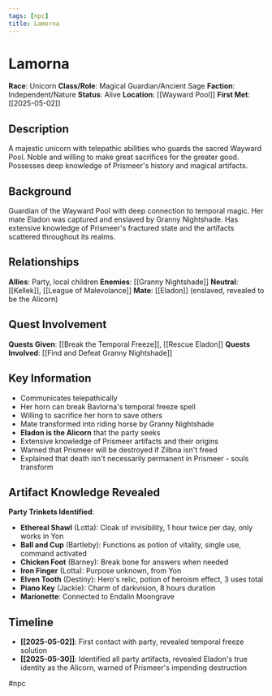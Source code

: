 ```yaml
---
tags: [npc]
title: Lamorna
---
```


# Lamorna

**Race**: Unicorn
**Class/Role**: Magical Guardian/Ancient Sage
**Faction**: Independent/Nature
**Status**: Alive
**Location**: [[Wayward Pool]]
**First Met**: [[2025-05-02]]

## Description

A majestic unicorn with telepathic abilities who guards the sacred Wayward Pool. Noble and willing to make great sacrifices for the greater good. Possesses deep knowledge of Prismeer's history and magical artifacts.

## Background

Guardian of the Wayward Pool with deep connection to temporal magic. Her mate Eladon was captured and enslaved by Granny Nightshade. Has extensive knowledge of Prismeer's fractured state and the artifacts scattered throughout its realms.

## Relationships

**Allies**: Party, local children
**Enemies**: [[Granny Nightshade]]
**Neutral**: [[Kellek]], [[League of Malevolance]]
**Mate**: [[Eladon]] (enslaved, revealed to be the Alicorn)

## Quest Involvement

**Quests Given**: [[Break the Temporal Freeze]], [[Rescue Eladon]]
**Quests Involved**: [[Find and Defeat Granny Nightshade]]

## Key Information

- Communicates telepathically
- Her horn can break Bavlorna's temporal freeze spell
- Willing to sacrifice her horn to save others
- Mate transformed into riding horse by Granny Nightshade
- **Eladon is the Alicorn** that the party seeks
- Extensive knowledge of Prismeer artifacts and their origins
- Warned that Prismeer will be destroyed if Zilbna isn't freed
- Explained that death isn't necessarily permanent in Prismeer - souls transform

## Artifact Knowledge Revealed

**Party Trinkets Identified**:
- **Ethereal Shawl** (Lotta): Cloak of invisibility, 1 hour twice per day, only works in Yon
- **Ball and Cup** (Bartleby): Functions as potion of vitality, single use, command activated
- **Chicken Foot** (Barney): Break bone for answers when needed
- **Iron Finger** (Lotta): Purpose unknown, from Yon
- **Elven Tooth** (Destiny): Hero's relic, potion of heroism effect, 3 uses total
- **Piano Key** (Jackie): Charm of darkvision, 8 hours duration
- **Marionette**: Connected to Endalin Moongrave

## Timeline

- **[[2025-05-02]]**: First contact with party, revealed temporal freeze solution
- **[[2025-05-30]]**: Identified all party artifacts, revealed Eladon's true identity as the Alicorn, warned of Prismeer's impending destruction

#npc
